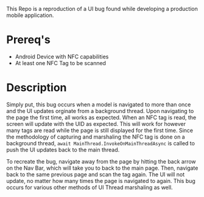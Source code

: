 This Repo is a reproduction of a UI bug found while developing a production mobile application.

# Prereq's
- Android Device with NFC capabilities
- At least one NFC Tag to be scanned

# Description
Simply put, this bug occurs when a model is navigated to more than once and the UI updates orginate from a background thread. 
Upon navigating to the page the first time, all works as expected. When an NFC tag is read, the screen will update with the UID as expected.
This will work for however many tags are read while the page is still displayed for the first time. Since the methodology of capturing and marshaling
the NFC tag is done on a background thread, `await MainThread.InvokeOnMainThreadAsync` is called to push the UI updates back to the main thread.

To recreate the bug, navigate away from the page by hitting the back arrow on the Nav Bar, which will take you to back to the main page. 
Then, navigate back to the same previous page and scan the tag again. The UI will not update, no matter how many times the page is navigated to again.
This bug occurs for various other methods of UI Thread marshaling as well. 
